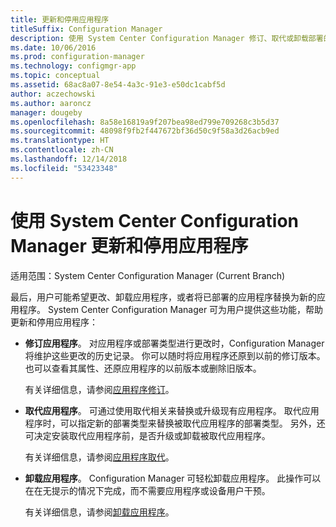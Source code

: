 ```yaml
---
title: 更新和停用应用程序
titleSuffix: Configuration Manager
description: 使用 System Center Configuration Manager 修订、取代或卸载部署的应用程序。
ms.date: 10/06/2016
ms.prod: configuration-manager
ms.technology: configmgr-app
ms.topic: conceptual
ms.assetid: 68ac8a07-8e54-4a3c-91e3-e50dc1cabf5d
author: aczechowski
ms.author: aaroncz
manager: dougeby
ms.openlocfilehash: 8a58e16819a9f207bea98ed799e709268c3b5d37
ms.sourcegitcommit: 48098f9fb2f447672bf36d50c9f58a3d26acb9ed
ms.translationtype: HT
ms.contentlocale: zh-CN
ms.lasthandoff: 12/14/2018
ms.locfileid: "53423348"
---
```

# <a name="update-and-retire-applications-with-system-center-configuration-manager"></a>使用 System Center Configuration Manager 更新和停用应用程序

适用范围：System Center Configuration Manager (Current Branch)


最后，用户可能希望更改、卸载应用程序，或者将已部署的应用程序替换为新的应用程序。 System Center Configuration Manager 可为用户提供这些功能，帮助更新和停用应用程序：  

- **修订应用程序**。 对应用程序或部署类型进行更改时，Configuration Manager 将维护这些更改的历史记录。 你可以随时将应用程序还原到以前的修订版本。 也可以查看其属性、还原应用程序的以前版本或删除旧版本。  

  有关详细信息，请参阅[应用程序修订](revise-and-supersede-applications.md#application-revisions)。  

- **取代应用程序**。 可通过使用取代相关来替换或升级现有应用程序。 取代应用程序时，可以指定新的部署类型来替换被取代应用程序的部署类型。 另外，还可决定安装取代应用程序前，是否升级或卸载被取代应用程序。  

  有关详细信息，请参阅[应用程序取代](revise-and-supersede-applications.md#application-supersedence)。  

- **卸载应用程序**。 Configuration Manager 可轻松卸载应用程序。 此操作可以在在无提示的情况下完成，而不需要应用程序或设备用户干预。  

  有关详细信息，请参阅[卸载应用程序](uninstall-applications.md)。  
